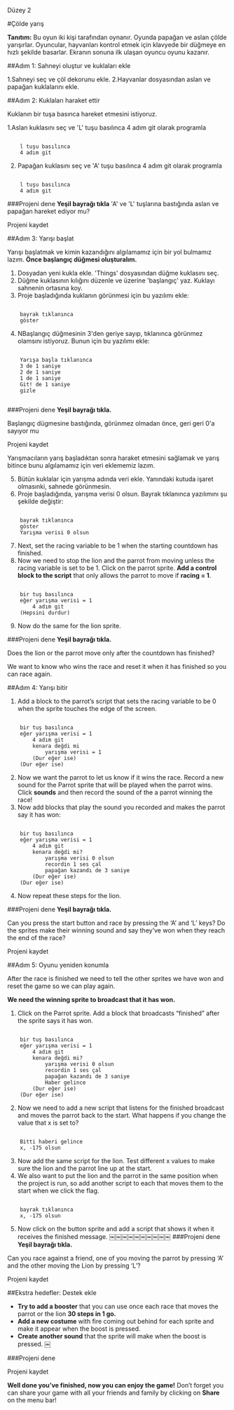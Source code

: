 Düzey 2

#Çölde yarış

__Tanıtım:__
Bu oyun iki kişi tarafından oynanır. Oyunda papağan ve aslan çölde yarışırlar. Oyuncular, hayvanları kontrol etmek için klavyede bir düğmeye en hızlı şekilde basarlar. Ekranın sonuna ilk ulaşan oyuncu oyunu kazanır.


##Adım 1: Sahneyi oluştur ve kuklaları ekle

1.Sahneyi seç ve çöl dekorunu ekle. 
2.Hayvanlar dosyasından aslan ve papağan kuklalarını ekle.



##Adım 2: Kuklaları haraket ettir


Kuklanın bir tuşa basınca hareket etmesini istiyoruz.


1.Aslan kuklasını seç ve 'L' tuşu basılınca 4 adım git olarak programla

```scratch

	l tuşu basılınca
	4 adım git
```

2. Papağan kuklasını seç ve 'A' tuşu basılınca 4 adım git olarak programla

```scratch

	l tuşu basılınca
	4 adım git
```

###Projeni dene
__Yeşil bayrağı tıkla__ 
'A' ve 'L' tuşlarına bastığında aslan ve papağan hareket ediyor mu?

Projeni kaydet


##Adım 3: Yarışı başlat

Yarışı başlatmak ve kimin kazandığını algılamamız için bir yol bulmamız lazım. __Önce başlangıç düğmesi oluşturalım.__

1. Dosyadan yeni kukla ekle. 'Things' dosyasından düğme kuklasını seç.
2. Düğme kuklasının kılığını düzenle ve üzerine 'başlangıç' yaz. Kuklayı sahnenin ortasına koy.
3. Proje başladığında kuklanın görünmesi için bu yazılımı ekle:

```scratch

	bayrak tıklanınca
	göster
```
4. NBaşlangıç düğmesinin 3'den geriye sayıp, tıklanınca görünmez olamsını istiyoruz. Bunun için bu yazılımı ekle:

```scratch

	Yarışa başla tıklanınca
	3 de 1 saniye
	2 de 1 saniye
	1 de 1 saniye
	Git! de 1 saniye
	gizle
	
```
###Projeni dene
__Yeşil bayrağı tıkla.__

Başlangıç dügmesine bastığında, görünmez olmadan önce, geri geri 0'a sayıyor mu

Projeni kaydet

Yarışmacıların yarış başladıktan sonra haraket etmesini  sağlamak ve yarış bitince bunu algılamamız için veri eklememiz lazım.

5. Bütün kuklalar için yarışma adında veri ekle. Yanındaki kutuda işaret olmasınki, sahnede görünmesin.
6. Proje başladığında, yarışma verisi 0 olsun. Bayrak tıklanınca yazılımını şu şekilde değiştir:

```scratch

	bayrak tıklanınca
	göster
	Yarışma verisi 0 olsun
```
7. Next, set the racing variable to be 1 when the starting countdown has finished.
8. Now we need to stop the lion and the parrot from moving unless the racing variable is set to be 1. Click on the parrot sprite. __Add a control block to the script__ that only allows the
parrot to move if __racing = 1__.

```scratch

	bir tuş basılınca
	eğer yarışma verisi = 1
		4 adım git
	(Hepsini durdur)
```
9. Now do the same for the lion sprite.

###Projeni dene
__Yeşil bayrağı tıkla.__

Does the lion or the parrot move only after the countdown has finished?

We want to know who wins the race and reset it when it has finished so you can
race again.

##Adım 4: Yarışı bitir

1. Add a block to the parrot’s script that sets the racing variable to be 0 when the sprite touches the edge of the screen.

```scratch

	bir tuş basılınca
	eğer yarışma verisi = 1
		4 adım git
		kenara değdi mi
			yarışma verisi = 1
		(Dur eğer ise)
	(Dur eğer ise)
```
2. Now we want the parrot to let us know if it wins the race. Record a new sound for the Parrot sprite that will be played when the parrot wins. Click __sounds__ and then record the sound of the a parrot winning the race!
3. Now add blocks that play the sound you recorded and makes the parrot say it has won:

```scratch

	bir tuş basılınca
	eğer yarışma verisi = 1
		4 adım git
		kenara değdi mi?
			yarışma verisi 0 olsun
			recordin 1 ses çal
			papağan kazandı de 3 saniye
		(Dur eğer ise)
	(Dur eğer ise)
```
4. Now repeat these steps for the lion.

###Projeni dene
__Yeşil bayrağı tıkla.__

Can you press the start button and race by pressing the ‘A’ and ‘L’ keys?
Do the sprites make their winning sound and say they’ve won when they reach the end of the race?

Projeni kaydet

##Adım 5: Oyunu yeniden konumla

After the race is finished we need to tell the other sprites we have won and reset the
game so we can play again.

__We need the winning sprite to broadcast that it has won.__

1. Click on the Parrot sprite.
Add a block that broadcasts “finished” after the sprite says it has won.

```scratch

	bir tuş basılınca
	eğer yarışma verisi = 1
		4 adım git
		kenara değdi mi?
			yarışma verisi 0 olsun
			recordin 1 ses çal
			papağan kazandı de 3 saniye
			Haber gelince
		(Dur eğer ise)
	(Dur eğer ise)
```
2. Now we need to add a new script that listens for the finished broadcast and moves the parrot
back to the start. What happens if you change the value that x is set to?

```scratch

	Bitti haberi gelince
	x, -175 olsun
```
3. Now add the same script for the lion. Test different x values to make sure the lion and the parrot line up at the start.
4. We also want to put the lion and the parrot in the same position when the project is run, so add another script to each that moves them to the start
when we click the flag.

```scratch

	bayrak tıklanınca
	x, -175 olsun
```
5. Now click on the button sprite and add a script that shows it when it receives the finished message.
￼￼￼￼￼￼￼￼￼￼
###Projeni dene
__Yeşil bayrağı tıkla.__


Can you race against a friend, one of you moving the parrot by pressing ‘A’ and the
other moving the Lion by pressing ‘L’?

Projeni kaydet

##Ekstra hedefler: Destek ekle


* __Try to add a booster__ that you can use once each race that moves the parrot or the lion __30 steps in 1 go.__
* __Add a new costume__ with fire coming out behind for each sprite and make it appear when the boost is pressed.
* __Create another sound__ that the sprite will make when the boost is pressed.
￼

###Projeni dene

Projeni kaydet


__Well done you’ve finished, now you can enjoy the game!__
Don’t forget you can share your game with all your friends and family by clicking on __Share__ on the menu bar!
